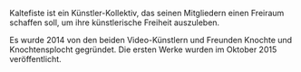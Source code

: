 <!--
.. title: Das Kollektiv
.. slug: kollektiv
.. date: 2018-02-13 17:57:00 UTC+01:00
.. tags:
.. category:
.. link:
.. description:
.. type: text
.. nocomments: True
-->

Kaltefiste ist ein Künstler-Kollektiv, das seinen Mitgliedern einen Freiraum schaffen soll, um ihre künstlerische Freiheit auszuleben.

Es wurde 2014 von den beiden Video-Künstlern und Freunden Knochte und Knochtensplocht gegründet. Die ersten Werke wurden im Oktober 2015 veröffentlicht.
